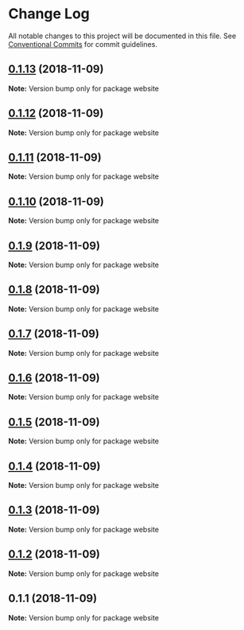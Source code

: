 # Change Log

All notable changes to this project will be documented in this file.
See [Conventional Commits](https://conventionalcommits.org) for commit guidelines.

## [0.1.13](https://github.com/uidu-org/guidu/compare/website@0.1.12...website@0.1.13) (2018-11-09)

**Note:** Version bump only for package website





## [0.1.12](https://github.com/uidu-org/guidu/compare/website@0.1.11...website@0.1.12) (2018-11-09)

**Note:** Version bump only for package website





## [0.1.11](https://github.com/uidu-org/guidu/compare/website@0.1.10...website@0.1.11) (2018-11-09)

**Note:** Version bump only for package website





## [0.1.10](https://github.com/uidu-org/guidu/compare/website@0.1.9...website@0.1.10) (2018-11-09)

**Note:** Version bump only for package website





## [0.1.9](https://github.com/uidu-org/guidu/compare/website@0.1.8...website@0.1.9) (2018-11-09)

**Note:** Version bump only for package website





## [0.1.8](https://github.com/uidu-org/guidu/compare/website@0.1.7...website@0.1.8) (2018-11-09)

**Note:** Version bump only for package website





## [0.1.7](https://github.com/uidu-org/guidu/compare/website@0.1.6...website@0.1.7) (2018-11-09)

**Note:** Version bump only for package website





## [0.1.6](https://github.com/uidu-org/guidu/compare/website@0.1.5...website@0.1.6) (2018-11-09)

**Note:** Version bump only for package website





## [0.1.5](https://github.com/uidu-org/guidu/compare/website@0.1.4...website@0.1.5) (2018-11-09)

**Note:** Version bump only for package website





## [0.1.4](https://github.com/uidu-org/guidu/compare/website@0.1.3...website@0.1.4) (2018-11-09)

**Note:** Version bump only for package website





## [0.1.3](https://github.com/uidu-org/guidu/compare/website@0.1.2...website@0.1.3) (2018-11-09)

**Note:** Version bump only for package website





## [0.1.2](https://github.com/uidu-org/guidu/compare/website@0.1.1...website@0.1.2) (2018-11-09)

**Note:** Version bump only for package website





## 0.1.1 (2018-11-09)

**Note:** Version bump only for package website
